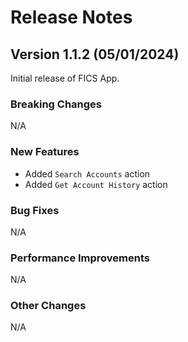 # Release Notes

## Version 1.1.2 (05/01/2024)

Initial release of FICS App.

### Breaking Changes

N/A

### New Features

- Added `Search Accounts` action
- Added `Get Account History` action

### Bug Fixes

N/A

### Performance Improvements

N/A

### Other Changes

N/A
